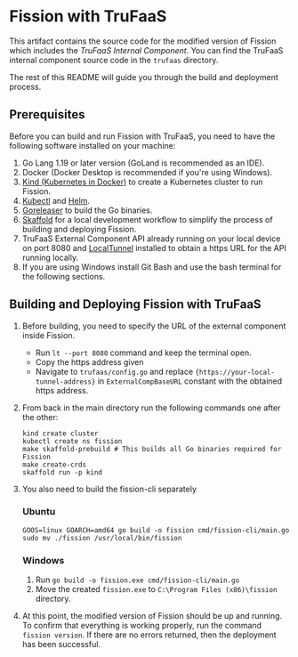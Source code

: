 # Fission with TruFaaS

This artifact contains the source code for the modified version of Fission which includes the *_TruFaaS Internal Component_*.
You can find the TruFaaS internal component source code in the ``trufaas`` directory.

The rest of this README will guide you through the build and deployment process.

## Prerequisites

Before you can build and run Fission with TruFaaS, you need to have the following software installed on your machine:

1. Go Lang 1.19 or later version (GoLand is recommended as an IDE).
2. Docker (Docker Desktop is recommended if you're using Windows).
3. [Kind (Kubernetes in Docker)](https://kind.sigs.k8s.io/) to create a Kubernetes cluster to run Fission.
4. [Kubectl](https://kubernetes.io/docs/tasks/tools/) and [Helm](https://helm.sh/).
5. [Goreleaser](https://goreleaser.com/install/) to build the Go binaries.
6. [Skaffold](https://skaffold.dev/docs/install/) for a local development workflow to simplify the process of building and deploying Fission.
7. TruFaaS External Component API already running on your local device on port 8080 and [LocalTunnel](https://theboroer.github.io/localtunnel-www/) installed to obtain a https URL for the API running locally.
8. If you are using Windows install Git Bash and use the bash terminal for the following sections.

## Building and Deploying Fission with TruFaaS

1. Before building, you need to specify the URL of the external component inside Fission.
      - Run ```lt --port 8080``` command and keep the terminal open.
      - Copy the https address given 
      - Navigate to `trufaas/config.go` and replace ```{https://your-local-tunnel-address}``` in ```ExternalCompBaseURL``` constant with the obtained https address.


2. From back in the main directory run the following commands one after the other:
    ```
    kind create cluster
    kubectl create ns fission
    make skaffold-prebuild # This builds all Go binaries required for Fission
    make create-crds
    skaffold run -p kind
    ```

3. You also need to build the fission-cli separately
   ### Ubuntu
    ```
    GOOS=linux GOARCH=amd64 go build -o fission cmd/fission-cli/main.go
    sudo mv ./fission /usr/local/bin/fission
    ```
   ### Windows
     1. Run ```go build -o fission.exe cmd/fission-cli/main.go```
     2. Move the created `fission.exe` to `C:\Program Files (x86)\fission` directory.


4. At this point, the modified version of Fission should be up and running. 
To confirm that everything is working properly, run the command ```fission version```. 
If there are no errors returned, then the deployment has been successful.
